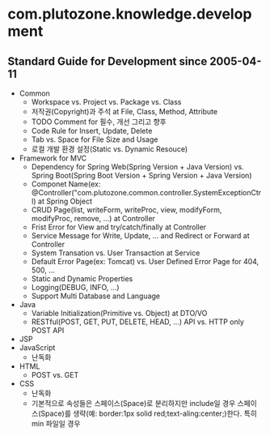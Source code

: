 # com.plutozone.knowledge.development


## Standard Guide for Development since 2005-04-11
- Common
	- Workspace vs. Project vs. Package vs. Class
  	- 저작권(Copyright)과 주석 at File, Class, Method, Attribute
   	- TODO Comment for 필수, 개선 그리고 향후
   	- Code Rule for Insert, Update, Delete
	- Tab vs. Space for File Size and Usage
	- 로컬 개발 환경 설정(Static vs. Dynamic Resouce)
- Framework for MVC
  	- Dependency for Spring Web(Spring Version + Java Version) vs. Spring Boot(Spring Boot Version + Spring Version + Java Version)
  	- Componet Name(ex: @Controller("com.plutozone.common.controller.SystemExceptionCtrl) at Spring Object
  	- CRUD Page(list, writeForm, writeProc, view, modifyForm, modifyProc, remove, ...) at Controller
  	- Frist Error for View and try/catch/finally at Controller
  	- Service Message for Write, Update, ... and Redirect or Forward at Controller
  	- System Transation vs. User Transaction at Service
  	- Default Error Page(ex: Tomcat) vs. User Defined Error Page for 404, 500, ...
  	- Static and Dynamic Properties
  	- Logging(DEBUG, INFO, ...)
  	- Support Multi Database and Language
- Java
	- Variable Initialization(Primitive vs. Object) at DTO/VO
	- RESTful(POST, GET, PUT, DELETE, HEAD, ...) API vs. HTTP only POST API
- JSP
- JavaScript
	- 난독화	
- HTML
	- POST vs. GET
- CSS
  	- 난독화	
	- 기본적으로 속성들은 스페이스(Space)로 분리하지만 include일 경우 스페이스(Space)를 생략(예: border:1px solid red;text-aling:center;)한다. 특히 min 파일일 경우
